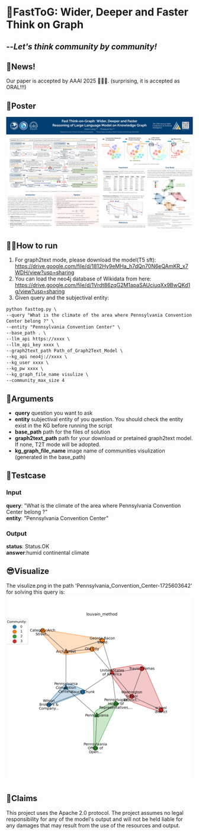 # 🚀FastToG: Wider, Deeper and Faster Think on Graph
## --_Let's think community by community!_

## 📰News!
Our paper is accepted by AAAI 2025 👏👏👏. (surprising, it is accepted as ORAL!!!)

## 📜Poster
![illustration of FastToG](./FastToG_Poster.jpg)

## 🏇🏻How to run
1. For graph2text mode, please download the model(T5 sft): https://drive.google.com/file/d/1812Hy9eMHa_h7dQn70N6eQAmKR_x7WDH/view?usp=sharing
2. You can load the neo4j database of Wikidata from here: https://drive.google.com/file/d/1Vrdt86zqG2M1apaSAUciuqXx9BwQKd1g/view?usp=sharing
3. Given query and the subjectival entity:

```
python fasttog.py \
--query "What is the climate of the area where Pennsylvania Convention Center belong ?" \
--entity "Pennsylvania Convention Center" \
--base_path . \
--llm_api https://xxxx \
--llm_api_key xxxx \
--graph2text_path Path_of_Graph2Text_Model \
--kg_api neo4j://xxxx \
--kg_user xxxx \
--kg_pw xxxx \
--kg_graph_file_name visulize \
--community_max_size 4
```
## 🤔Arguments
* **query** question you want to ask
* **entity** subjectival entity of you question. You should check the entity exist in the KG before running the script
* **base_path** path for the files of solution
* **graph2text_path** path for your download or pretained graph2text model. If none, T2T mode will be adopted.
* **kg_graph_file_name** image name of communities visulization (generated in the base_path)

## 🧪Testcase
### Input
**query**: "What is the climate of the area where Pennsylvania Convention Center belong ?" <br />
**entity**: "Pennsylvania Convention Center" <br />

### Output
**status**: Status.OK <br />
**answer**:humid continental climate <br />

## 😎Visualize
The visulize.png in the path 'Pennsylvania\_Convention\_Center-1725603642' for solving this query is:
![visulize](./visulize.png)

## 🎩Claims
This project uses the Apache 2.0 protocol. The project assumes no legal responsibility for any of the model's output and will not be held liable for any damages that may result from the use of the resources and output.
